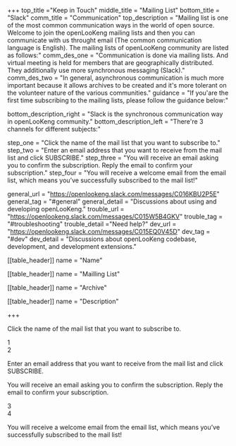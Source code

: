 +++
top_title ="Keep in Touch"
middle_title = "Mailing List"
bottom_title = "Slack"
comm_title = "Communication"
top_description = "Mailing list is one of the most common communication ways in the world of open source. Welcome to join the openLooKeng mailing lists and then you can communicate with us throught email (The common communication language is English). The mailing lists of openLooKeng community are listed as follows:"
comm_des_one = "Communication is done via mailing lists. And virtual meeting is held for members that are geographically distributed. They additionally use more synchronous messaging (Slack)."
comm_des_two = "In general, asynchronous communication is much more important because it allows archives to be created and it's more tolerant on the volunteer nature of the various communities."
guidance = "If you'are the first time subscribing to the mailing lists, please follow the guidance below:"

bottom_description_right = "Slack is the synchronous communication way in openLooKeng community."
bottom_description_left = "There're 3 channels for different subjects:"

step_one = "Click the name of the mail list that you want to subscribe to."
step_two = "Enter an email address that you want to receive from the mail list and click SUBSCRIBE."
step_three = "You will receive an email asking you to confirm the subscription. Reply the email to confirm your subscription."
step_four = "You will receive a welcome email from the email list, which means you’ve successfully subscribed to the mail list!"

general_url = "https://openlookeng.slack.com/messages/C016KBU2P5E"
general_tag = "#general"
general_detail = "Discussions about using and developing openLooKeng."
trouble_url = "https://openlookeng.slack.com/messages/C015W5B4GKV"
trouble_tag = "#troubleshooting"
trouble_detail ="Need help?"
dev_url = "https://openlookeng.slack.com/messages/C015EQ0V45D"
dev_tag = "#dev"
dev_detail = "Discussions about openLooKeng codebase, development, and development extensions."

[[table_header]]
    name = "Name"

[[table_header]]
    name = "Mailling List"

[[table_header]]
    name = "Archive"

[[table_header]]
    name = "Description"

+++
<div class="step-left fixHeight">
    <div class="step-left-box">
        <p>Click the name of the mail list that you want to subscribe to.</p>
    </div>
    <div class="step-left-num">
        <span>1</span>
    </div>
    <div class="step-left-line"></div>
</div>
<div class="step-right fixHeight">
    <div class="step-right-line"></div>
    <div class="step-right-num">
        <span>2</span>
    </div>
    <div class="step-right-box">
        <p>Enter an email address that you want to receive from the mail list and click SUBSCRIBE.</p>
    </div>
</div>
<div class="step-left fixHeight">
    <div class="step-left-box">
        <p>You will receive an email asking you to confirm the subscription. Reply the email to confirm your subscription.</p>
    </div>
    <div class="step-left-num">
        <span>3</span>
    </div>
    <div class="step-left-line"></div>
</div>
<div class="step-right fixHeight">
    <div class="step-right-line"></div>
    <div class="step-right-num">
        <span>4</span>
    </div>
    <div class="step-right-box">
        <p>You will receive a welcome email from the email list, which means you’ve successfully subscribed to the mail list!</p>
    </div>
</div>